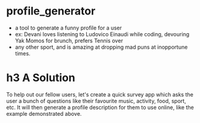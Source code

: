# profile_generator

* a tool to generate a funny profile for a user
* ex: Devani loves listening to Ludovico Einaudi while coding, devouring Yak Momos for brunch, prefers Tennis over
* any other sport, and is amazing at dropping mad puns at inopportune times.

# h3 A Solution

To help out our fellow users, let's create a quick survey app which asks the user a bunch of questions like their
favourite music, activity, food, sport, etc. It will then generate a profile description for them to use online, like
the example demonstrated above.